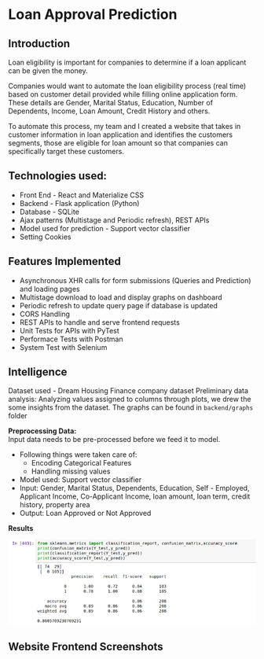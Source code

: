 # Loan Approval Prediction

## Introduction

Loan eligibility is important for companies to determine if a loan applicant can be given the money.

Companies would want to automate the loan eligibility process (real time) based on customer detail provided while filling online application form. These details are Gender, Marital Status, Education, Number of Dependents, Income, Loan Amount, Credit History and others. 

To automate this process, my team and I created a website that takes in customer information in loan application and identifies the customers segments, those are eligible for loan amount so that companies can specifically target these customers.

## Technologies used:

- Front End - React and Materialize CSS
- Backend - Flask application (Python)
- Database - SQLite
- Ajax patterns (Multistage and Periodic refresh), REST APIs
- Model used for prediction - Support vector classifier
- Setting Cookies

## Features Implemented

- Asynchronous XHR calls for form submissions (Queries and Prediction) and loading pages
- Multistage download to load and display graphs on dashboard
- Periodic refresh to update query page if database is updated
- CORS Handling
- REST APIs to handle and serve frontend requests
- Unit Tests for APIs with PyTest
- Performace Tests with Postman
- System Test with Selenium

## Intelligence

Dataset used - Dream Housing Finance company dataset
Preliminary data analysis:
Analyzing values assigned to columns through plots, we drew the some insights from the dataset. The graphs can be found in `backend/graphs` folder

**Preprocessing Data:**  
Input data needs to be pre-processed before we feed it to model.   
- Following things were taken care of:
    - Encoding Categorical Features
    - Handling missing values
- Model used: Support vector classifier
- Input: Gender, Marital Status, Dependents, Education, Self - Employed, Applicant Income, Co-Applicant Income, loan amount, loan term, credit history, property area
- Output: Loan Approved or Not Approved

**Results**


![svc](svc.png)

## Website Frontend Screenshots
